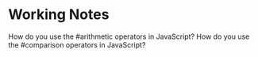 # Working Notes

How do you use the #arithmetic operators in JavaScript?
How do you use the #comparison operators in JavaScript?

